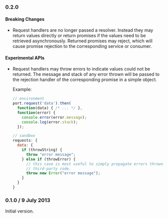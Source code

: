 ### 0.2.0

#### Breaking Changes

- Request handlers are no longer passed a resolver.  Instead they may return
  values directly or return promises if the values need to be retrieved
  asynchronously.  Returned promises may reject, which will cause promise
  rejection to the corresponding service or consumer.

#### Experimental APIs

- Request handlers may throw errors to indicate values could not be returned.
  The message and stack of any error thrown will be passed to the rejection
  handler of the corresponding promise in a simple object.

  Example:
    ```js
    // environment
    port.request('data').then(
      function(data) { /* ... */ },
      function(error) {
        console.error(error.message);
        console.log(error.stack);
      });

    // sandbox
    requests: {
      data: {
        if (throwString) {
          throw "error message";
        } else if (throwError) {
          // this case is most useful to simply propagate errors thrown by
          // third-party code.
          throw new Error("error message");
        }
      }
    }
    ```

### 0.1.0 / 9 July 2013

Initial version.
